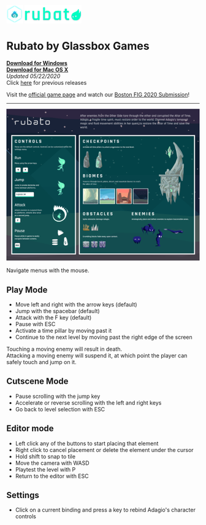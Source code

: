 <!-- Most recent release file -->

![Glassbox Games](assets/icon.png) 
![Rubato](assets/logo.png)
# Rubato by Glassbox Games

**[Download for Windows](rubato.exe.zip)**  
**[Download for Mac OS X](rubato.app.zip)**  
*Updated 05/22/2020*  
Click [here](pre-releases/) for previous releases  

Visit the [official game page](http://en-ci-gdiac.coecis.cornell.edu/gallery/rubato/) and watch our [Boston FIG 2020 Submission](https://youtu.be/_Khc1Ai3uM8)!  

___
![Quickstart Guide](assets/quickstart.png)

Navigate menus with the mouse.  

## Play Mode
- Move left and right with the arrow keys (default)
- Jump with the spacebar (default)
- Attack with the F key (default)
- Pause with ESC
- Activate a time pillar by moving past it
- Continue to the next level by moving past the right edge of the screen

Touching a moving enemy will result in death.  
Attacking a moving enemy will suspend it, at which point the player can safely touch and jump on it.

## Cutscene Mode
- Pause scrolling with the jump key
- Accelerate or reverse scrolling with the left and right keys
- Go back to level selection with ESC

## Editor mode
- Left click any of the buttons to start placing that element
- Right click to cancel placement or delete the element under the cursor
- Hold shift to snap to tile
- Move the camera with WASD
- Playtest the level with P
- Return to the editor with ESC

## Settings
- Click on a current binding and press a key to rebind Adagio's character controls
